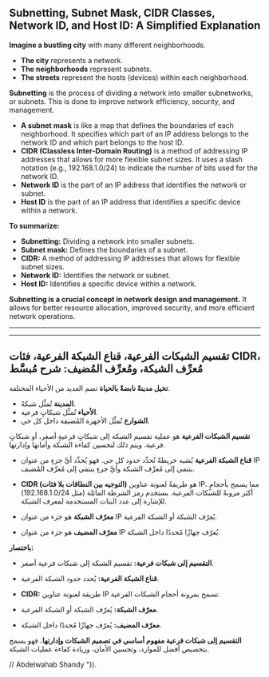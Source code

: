 ## Subnetting, Subnet Mask, CIDR Classes, Network ID, and Host ID: A Simplified Explanation

**Imagine a bustling city** with many different neighborhoods.

* **The city** represents a network.
* **The neighborhoods** represent subnets.
* **The streets** represent the hosts (devices) within each neighborhood.

**Subnetting** is the process of dividing a network into smaller subnetworks, or subnets. This is done to improve network efficiency, security, and management.

* **A subnet mask** is like a map that defines the boundaries of each neighborhood. It specifies which part of an IP address belongs to the network ID and which part belongs to the host ID.
* **CIDR (Classless Inter-Domain Routing)** is a method of addressing IP addresses that allows for more flexible subnet sizes. It uses a slash notation (e.g., 192.168.1.0/24) to indicate the number of bits used for the network ID.
* **Network ID** is the part of an IP address that identifies the network or subnet.
* **Host ID** is the part of an IP address that identifies a specific device within a network.

**To summarize:**

* **Subnetting:** Dividing a network into smaller subnets.
* **Subnet mask:** Defines the boundaries of a subnet.
* **CIDR:** A method of addressing IP addresses that allows for flexible subnet sizes.
* **Network ID:** Identifies the network or subnet.
* **Host ID:** Identifies a specific device within a network.

**Subnetting is a crucial concept in network design and management.** It allows for better resource allocation, improved security, and more efficient network operations.

---
---
## تقسيم الشبكات الفرعية، قناع الشبكة الفرعية، فئات CIDR، مُعرِّف الشبكة، ومُعرِّف المُضيف: شرح مُبسَّط

**تخيل مدينةً نابضةً بالحياة** تضم العديد من الأحياء المختلفة.

* **المدينة** تُمثِّل شبكةً.
* **الأحياء** تُمثِّل شبكاتٍ فرعية.
* **الشوارع** تُمثِّل الأجهزة المُضيفة داخل كل حي.

**تقسيم الشبكات الفرعية** هو عملية تقسيم الشبكة إلى شبكاتٍ فرعيةٍ أصغر، أو شبكاتٍ فرعية. ويتم ذلك لتحسين كفاءة الشبكة وأمانها وإدارتها.

* **قناع الشبكة الفرعية** يُشبه خريطةً تُحدِّد حدود كل حي. فهو يُحدِّد أيَّ جزءٍ من عنوان IP ينتمي إلى مُعرِّف الشبكة وأيَّ جزءٍ ينتمي إلى مُعرِّف المُضيف.
* **CIDR (التوجيه بين النطاقات بلا فئات)** هو طريقةٌ لعنونة عناوين IP، مما يسمح بأحجامٍ أكثر مرونةً للشبكات الفرعية. يستخدم رمز الشرطة المائلة (مثل 192.168.1.0/24) للإشارة إلى عدد البتات المستخدمة لمعرف الشبكة.

* **معرّف الشبكة** هو جزء من عنوان IP يُعرّف الشبكة أو الشبكة الفرعية.

* **معرّف المضيف** هو جزء من عنوان IP يُعرّف جهازًا مُحددًا داخل الشبكة.

**باختصار:**

* **التقسيم إلى شبكات فرعية:** تقسيم الشبكة إلى شبكات فرعية أصغر.

* **قناع الشبكة الفرعية:** يُحدد حدود الشبكة الفرعية.

* **CIDR:** طريقة لعنونة عناوين IP تسمح بمرونة أحجام الشبكات الفرعية.

* **معرّف الشبكة:** يُعرّف الشبكة أو الشبكة الفرعية.

* **معرّف المضيف:** يُعرّف جهازًا مُحددًا داخل الشبكة.

**التقسيم إلى شبكات فرعية مفهوم أساسي في تصميم الشبكات وإدارتها.** فهو يسمح بتخصيص أفضل للموارد، وتحسين الأمان، وزيادة كفاءة عمليات الشبكة.





// Abdelwahab Shandy ")).